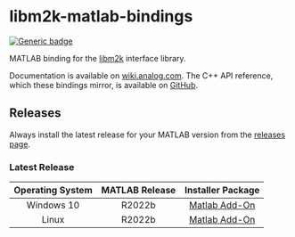 # libm2k-matlab-bindings
[![Generic badge](https://img.shields.io/badge/MATLAB-R2022b-BLUE.svg)](https://shields.io/)

MATLAB binding for the [libm2k](https://github.com/analogdevicesinc/libm2k) interface library.

Documentation is available on [wiki.analog.com](https://wiki.analog.com/university/tools/m2k/matlab). The C++ API reference, which these bindings mirror, is available on [GitHub](https://analogdevicesinc.github.io/libm2k/index.html).

## Releases
Always install the latest release for your MATLAB version from the [releases page](https://github.com/analogdevicesinc/libm2k-matlab/releases/latest).

### Latest Release

|  Operating System | MATLAB Release |  Installer Package  |
|:-------:|:-------:|:-------------------:|
| Windows 10 | R2022b |[Matlab Add-On](https://uk.mathworks.com/matlabcentral/fileexchange/74385-libm2k-matlab?s_tid=srchtitle_libm2k_1)|
| Linux | R2022b | [Matlab Add-On](https://uk.mathworks.com/matlabcentral/fileexchange/74385-libm2k-matlab?s_tid=srchtitle_libm2k_1) |
